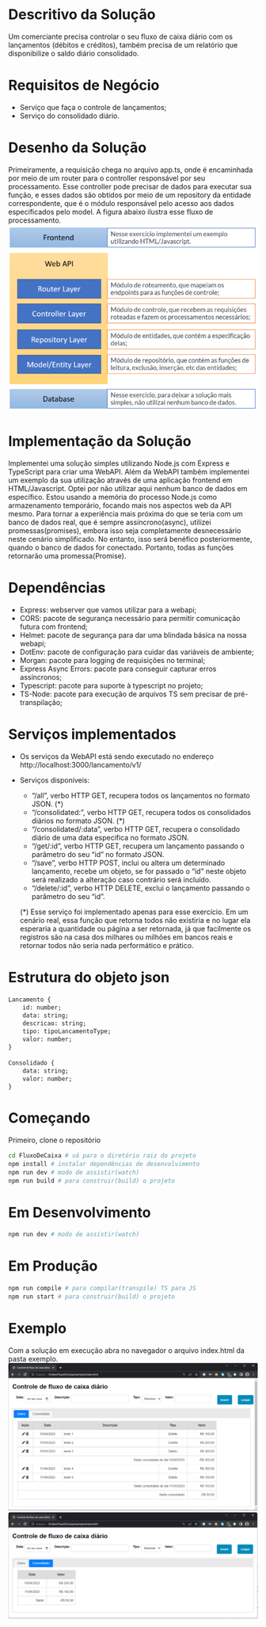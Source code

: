# Descritivo da Solução
Um comerciante precisa controlar o seu fluxo de caixa diário com os lançamentos (débitos e créditos), também precisa de um relatório que disponibilize o saldo diário consolidado.

# Requisitos de Negócio
- Serviço que faça o controle de lançamentos;
- Serviço do consolidado diário.

# Desenho da Solução

Primeiramente, a requisição chega no arquivo app.ts, onde é encaminhada por meio de um router para o controller responsável por seu processamento. Esse controller pode precisar de dados para executar sua função, e esses dados são obtidos por meio de um repository da entidade correspondente, que é o módulo responsável pelo acesso aos dados especificados pelo model. A figura abaixo ilustra esse fluxo de processamento.
<img src="doc/arquitetura.png">

# Implementação da Solução

Implementei uma solução simples utilizando Node.js com Express e TypeScript para criar uma WebAPI.
Além da WebAPI também implementei um exemplo da sua utilização através de uma aplicação frontend em HTML/Javascript.
Optei por não utilizar aqui nenhum banco de dados em específico. Estou usando a memória do processo Node.js como armazenamento temporário, focando mais nos aspectos web da API mesmo.
Para tornar a experiência mais próxima do que se teria com um banco de dados real, que é sempre assíncrono(async), utilizei promessas(promises), embora isso seja completamente desnecessário neste cenário simplificado. No entanto, isso será benéfico posteriormente, quando o banco de dados for conectado. Portanto, todas as funções retornarão uma promessa(Promise).

# Dependências
- Express: webserver que vamos utilizar para a webapi;
- CORS: pacote de segurança necessário para permitir comunicação futura com frontend;
- Helmet: pacote de segurança para dar uma blindada básica na nossa webapi;
- DotEnv: pacote de configuração para cuidar das variáveis de ambiente;
- Morgan: pacote para logging de requisições no terminal;
- Express Async Errors: pacote para conseguir capturar erros assíncronos;
- Typescript: pacote para suporte à typescript no projeto;
- TS-Node: pacote para execução de arquivos TS sem precisar de pré-transpilação;

# Serviços implementados
- Os serviços da WebAPI está sendo executado no endereço http://localhost:3000/lancamento/v1/
- Serviços disponíveis:
    - “/all”, verbo HTTP GET, recupera todos os lançamentos no formato JSON. (*)
    - “/consolidated:”, verbo HTTP GET, recupera todos os consolidados diários no formato JSON. (*)
    - “/consolidated/:data”, verbo HTTP GET, recupera o consolidado diário de uma data especifica no formato JSON.
    - “/get/:id”, verbo HTTP GET, recupera um lançamento passando o parâmetro do seu “id” no formato JSON.
    - “/save”, verbo HTTP POST, inclui ou altera um determinado lançamento, recebe um objeto, se for passado o “id” neste objeto será realizado a alteração caso contrário será incluído.
    - “/delete/:id”, verbo HTTP DELETE, exclui o lançamento passando o parâmetro do seu “id”.

    (*) Esse serviço foi implementado apenas para esse exercício. Em um cenário real, essa função que retorna todos não existiria e no lugar ela esperaria a quantidade ou página a ser retornada, já que facilmente os registros são na casa dos milhares ou milhões em bancos reais e retornar todos não seria nada performático e prático.

# Estrutura do objeto json
    Lancamento {
        id: number;
        data: string;
        descricao: string;
        tipo: tipoLancamentoType;
        valor: number;
    }

    Consolidado {
        data: string;
        valor: number;
    }

# Começando
Primeiro, clone o repositório

```bash
cd FluxoDeCaixa # vá para o diretório raiz do projeto
npm install # instalar dependências de desenvolvimento
npm run dev # modo de assistir(watch)
npm run build # para construir(build) o projeto
```

# Em Desenvolvimento
```bash
npm run dev # modo de assistir(watch)
```

# Em Produção
```bash
npm run compile # para compilar(transpile) TS para JS
npm run start # para construir(build) o projeto
```

# Exemplo
Com a solução em execução abra no navegador o arquivo index.html da pasta exemplo.
<img src="doc/exemplo1.png">
<img src="doc/exemplo2.png">